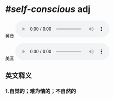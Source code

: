 # ***\#self-conscious*** adj
英音
<audio src="./media/self-conscious1_AAC.aac" controls="controls"></audio>

美音
<audio src="./media/self-conscious2_AAC.aac" controls="controls"></audio>



  

英文释义
---
### 1.**自觉的；难为情的；不自然的**  


